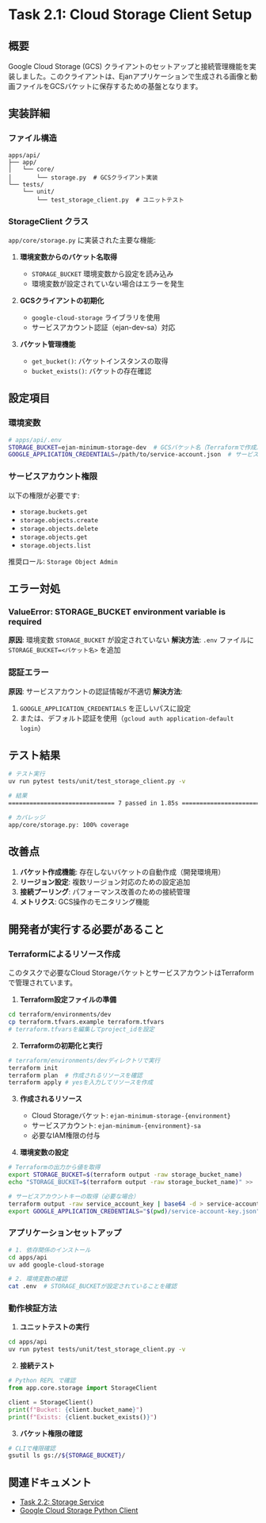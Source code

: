 # Task 2.1: Cloud Storage Client Setup

## 概要

Google Cloud Storage (GCS) クライアントのセットアップと接続管理機能を実装しました。このクライアントは、Ejanアプリケーションで生成される画像と動画ファイルをGCSバケットに保存するための基盤となります。

## 実装詳細

### ファイル構造
```
apps/api/
├── app/
│   └── core/
│       └── storage.py  # GCSクライアント実装
└── tests/
    └── unit/
        └── test_storage_client.py  # ユニットテスト
```

### StorageClient クラス

`app/core/storage.py` に実装された主要な機能:

1. **環境変数からのバケット名取得**
   - `STORAGE_BUCKET` 環境変数から設定を読み込み
   - 環境変数が設定されていない場合はエラーを発生

2. **GCSクライアントの初期化**
   - `google-cloud-storage` ライブラリを使用
   - サービスアカウント認証（ejan-dev-sa）対応

3. **バケット管理機能**
   - `get_bucket()`: バケットインスタンスの取得
   - `bucket_exists()`: バケットの存在確認

## 設定項目

### 環境変数
```bash
# apps/api/.env
STORAGE_BUCKET=ejan-minimum-storage-dev  # GCSバケット名（Terraformで作成）
GOOGLE_APPLICATION_CREDENTIALS=/path/to/service-account.json  # サービスアカウントキー（オプション）
```

### サービスアカウント権限
以下の権限が必要です:
- `storage.buckets.get`
- `storage.objects.create`
- `storage.objects.delete`
- `storage.objects.get`
- `storage.objects.list`

推奨ロール: `Storage Object Admin`

## エラー対処

### ValueError: STORAGE_BUCKET environment variable is required
**原因**: 環境変数 `STORAGE_BUCKET` が設定されていない
**解決方法**: `.env` ファイルに `STORAGE_BUCKET=<バケット名>` を追加

### 認証エラー
**原因**: サービスアカウントの認証情報が不適切
**解決方法**:
1. `GOOGLE_APPLICATION_CREDENTIALS` を正しいパスに設定
2. または、デフォルト認証を使用（`gcloud auth application-default login`）

## テスト結果

```bash
# テスト実行
uv run pytest tests/unit/test_storage_client.py -v

# 結果
============================== 7 passed in 1.85s ==============================

# カバレッジ
app/core/storage.py: 100% coverage
```

## 改善点

1. **バケット作成機能**: 存在しないバケットの自動作成（開発環境用）
2. **リージョン設定**: 複数リージョン対応のための設定追加
3. **接続プーリング**: パフォーマンス改善のための接続管理
4. **メトリクス**: GCS操作のモニタリング機能

## 開発者が実行する必要があること

### Terraformによるリソース作成

このタスクで必要なCloud StorageバケットとサービスアカウントはTerraformで管理されています。

1. **Terraform設定ファイルの準備**
```bash
cd terraform/environments/dev
cp terraform.tfvars.example terraform.tfvars
# terraform.tfvarsを編集してproject_idを設定
```

2. **Terraformの初期化と実行**
```bash
# terraform/environments/devディレクトリで実行
terraform init
terraform plan  # 作成されるリソースを確認
terraform apply # yesを入力してリソースを作成
```

3. **作成されるリソース**
   - Cloud Storageバケット: `ejan-minimum-storage-{environment}`
   - サービスアカウント: `ejan-minimum-{environment}-sa`
   - 必要なIAM権限の付与

4. **環境変数の設定**
```bash
# Terraformの出力から値を取得
export STORAGE_BUCKET=$(terraform output -raw storage_bucket_name)
echo "STORAGE_BUCKET=$(terraform output -raw storage_bucket_name)" >> ../apps/api/.env

# サービスアカウントキーの取得（必要な場合）
terraform output -raw service_account_key | base64 -d > service-account-key.json
export GOOGLE_APPLICATION_CREDENTIALS="$(pwd)/service-account-key.json"
```

### アプリケーションセットアップ
```bash
# 1. 依存関係のインストール
cd apps/api
uv add google-cloud-storage

# 2. 環境変数の確認
cat .env  # STORAGE_BUCKETが設定されていることを確認
```

### 動作検証方法

1. **ユニットテストの実行**
```bash
cd apps/api
uv run pytest tests/unit/test_storage_client.py -v
```

2. **接続テスト**
```python
# Python REPL で確認
from app.core.storage import StorageClient

client = StorageClient()
print(f"Bucket: {client.bucket_name}")
print(f"Exists: {client.bucket_exists()}")
```

3. **バケット権限の確認**
```bash
# CLIで権限確認
gsutil ls gs://${STORAGE_BUCKET}/
```

## 関連ドキュメント
- [Task 2.2: Storage Service](./2.2-storage-service.md)
- [Google Cloud Storage Python Client](https://cloud.google.com/storage/docs/reference/libraries#client-libraries-install-python)